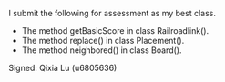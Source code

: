 I submit the following for assessment as my best class.

* The method getBasicScore in class Railroadlink().
* The method replace() in class Placement().
* The method neighbored() in class Board().

Signed: Qixia Lu (u6805636)